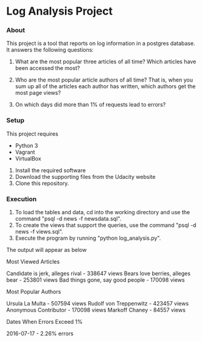 # Log Analysis Project
### About
This project is a tool that reports on log information in a postgres database. It answers the following questions:

1. What are the most popular three articles of all time? Which articles have been accessed the most? 

2. Who are the most popular article authors of all time? That is, when you sum up all of the articles each author has written, which authors get the most page views? 

3. On which days did more than 1% of requests lead to errors? 

### Setup
This project requires
* Python 3
* Vagrant
* VirtualBox

1. Install the required software
2. Download the supporting files from the Udacity website
3. Clone this repository.

### Execution

1. To load the tables and data, cd into the working directory and use the command "psql -d news -f newsdata.sql".
2. To create the views that support the queries, use the command "psql -d news -f views.sql".
3. Execute the program by running "python log_analysis.py".

The output will appear as below

Most Viewed Articles 

Candidate is jerk, alleges rival - 338647 views
Bears love berries, alleges bear - 253801 views
Bad things gone, say good people - 170098 views

Most Popular Authors

Ursula La Multa - 507594 views
Rudolf von Treppenwitz - 423457 views
Anonymous Contributor - 170098 views
Markoff Chaney - 84557 views

Dates When Errors Exceed 1%

2016-07-17 - 2.26% errors
